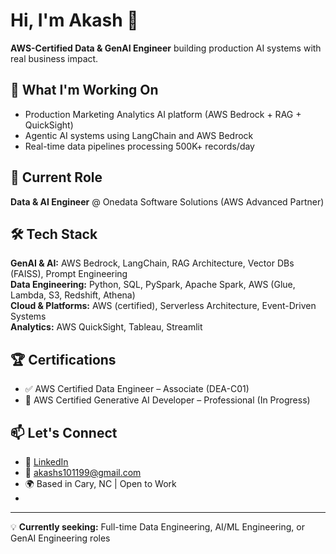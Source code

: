 # Hi, I'm Akash 👋

**AWS-Certified Data & GenAI Engineer** building production AI systems with real business impact.

## 🚀 What I'm Working On
- Production Marketing Analytics AI platform (AWS Bedrock + RAG + QuickSight)
- Agentic AI systems using LangChain and AWS Bedrock
- Real-time data pipelines processing 500K+ records/day

## 💼 Current Role
**Data & AI Engineer** @ Onedata Software Solutions (AWS Advanced Partner)

## 🛠️ Tech Stack
**GenAI & AI:** AWS Bedrock, LangChain, RAG Architecture, Vector DBs (FAISS), Prompt Engineering  
**Data Engineering:** Python, SQL, PySpark, Apache Spark, AWS (Glue, Lambda, S3, Redshift, Athena)  
**Cloud & Platforms:** AWS (certified), Serverless Architecture, Event-Driven Systems  
**Analytics:** AWS QuickSight, Tableau, Streamlit

## 🏆 Certifications
- ✅ AWS Certified Data Engineer – Associate (DEA-C01)
- 🔄 AWS Certified Generative AI Developer – Professional (In Progress)

## 📫 Let's Connect
- 💼 [LinkedIn](https://www.linkedin.com/in/akash101199/)
- 📧 akashs101199@gmail.com
- 🌍 Based in Cary, NC | Open to Work
- 
---

💡 **Currently seeking:** Full-time Data Engineering, AI/ML Engineering, or GenAI Engineering roles
